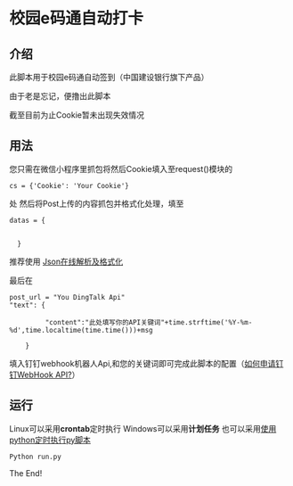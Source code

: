 # **校园e码通自动打卡**
## **介绍**
此脚本用于校园e码通自动签到（中国建设银行旗下产品）

由于老是忘记，便撸出此脚本

截至目前为止Cookie暂未出现失效情况
## **用法**
您只需在微信小程序里抓包将然后Cookie填入至request()模块的
```
cs = {'Cookie': 'Your Cookie'}
```
处
然后将Post上传的内容抓包并格式化处理，填至
```
datas = {


  }
```
推荐使用
[Json在线解析及格式化](https://www.json.cn/)

最后在
```
post_url = "You DingTalk Api"
"text": {

         "content":"此处填写你的API关键词"+time.strftime('%Y-%m-%d',time.localtime(time.time()))+msg

    }
```
填入钉钉webhook机器人Api,和您的关键词即可完成此脚本的配置（[如何申请钉钉WebHook API?](https://www.baidu.com/s?tn=80035161_2_dg&wd=%E5%A6%82%E4%BD%95%E7%94%B3%E8%AF%B7%E9%92%89%E9%92%89WebHook+API)）

## **运行**
Linux可以采用**crontab**定时执行
Windows可以采用**计划任务**
也可以采用[使用python定时执行py脚本](https://ptype.info/2020/03/17/使用python定时执行py脚本/)
```
Python run.py
```
The End!
